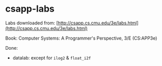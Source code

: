 # csapp-labs

Labs downloaded from: [http://csapp.cs.cmu.edu/3e/labs.html](http://csapp.cs.cmu.edu/3e/labs.html)

Book: Computer Systems: A Programmer's Perspective, 3/E (CS:APP3e)

Done:

- datalab: except for `ilog2` & `float_i2f`
